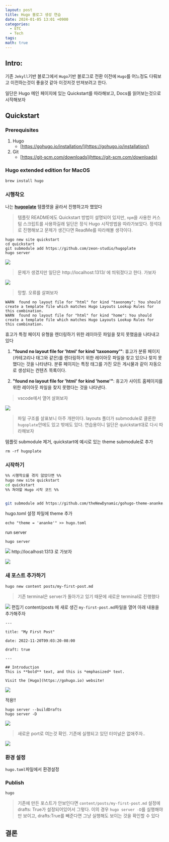 ```yaml
---
layout: post
title: Hugo 블로그 생성 연습
date: 2024-01-05 13:01 +0900
categories:
  - ETC
  - Tech
tags: 
math: true
---
```


## Intro: 

기존 `Jekyll`기반 블로그에서 `Hugo`기반 블로그로 전환 이전에 `Hugo`를 어느정도 다뤄보고 이전하는것이 좋을것 같아 이것저것 만져보려고 한다. 

일단은 Hugo 메인 페이지에 있는 Quickstart를 따라해보고, Docs를 읽어보는것으로 시작해보자


## Quickstart

### Prerequisites
1. Hugo
	- [https://gohugo.io/installation/](https://gohugo.io/installation/)
2. Git
	- [https://git-scm.com/downloads](https://git-scm.com/downloads)


### Hugo extended edition for MacOS
```sh
brew install hugo
```



### 시행착오

나는 **[hugoplate](https://github.com/zeon-studio/hugoplate)** 템플렛을 골라서 진행하고자 했었다

> 템플릿 README에도 Quickstart 방법이 설명되어 있지만, `npm`을 사용한 커스텀 스크립트를 사용하길래 일단은 정식 Hugo 시작방법을 따라가보았다. 정석대로 진행해보고 문제가 생긴다면 ReadMe를 따라해볼 생각이다.

```shell
hugo new site quickstart
cd quickstart
git submodule add https://github.com/zeon-studio/hugoplate
hugo server
```

![](https://i.imgur.com/TmDqPqr.png)

> 문제가 생겼지만 일단은 http://localhost:1313/ 에 띄워졌다고 한다. 가보자

![](https://i.imgur.com/vJqSZcG.png)
> 망할. 오류를 살펴보자


```shell
WARN  found no layout file for "html" for kind "taxonomy": You should create a template file which matches Hugo Layouts Lookup Rules for this combination.
WARN  found no layout file for "html" for kind "home": You should create a template file which matches Hugo Layouts Lookup Rules for this combination.
```

휴고가 특정 페이지 유형을 렌더링하기 위한 레이아웃 파일을 찾지 못했음을 나타내고 있다

1. **"found no layout file for 'html' for kind 'taxonomy'"**: 휴고가 분류 페이지(카테고리나 태그와 같은)를 렌더링하기 위한 레이아웃 파일을 찾고 있으나 찾지 못했다는 것을 나타낸다. 분류 페이지는 특정 태그를 가진 모든 게시물과 같이 자동으로 생성되는 컨텐츠 목록이다.
    
2. **"found no layout file for 'html' for kind 'home'"**: 휴고가 사이트 홈페이지를 위한 레이아웃 파일을 찾지 못했다는 것을 나타낸다.

> vscode에서 열어 살펴보자

![](https://i.imgur.com/QPvCaCH.png)


> 파일 구조를 살표보니 아주 개판이다. layouts 폴더가 submodule로 클론한 `hugoplate`안에도 있고 밖에도 있다. 연습용이니 일단은 quickstart대로 다시 따라해보자


템플릿 submodule 제거, quickstart에 예시로 있는 theme submodule로 추가
```shell
rm -rf hugoplate
```


### 시작하기

```sh
%% 시행착오를 겪지 않았다면 %%
hugo new site quickstart
cd quickstart
%% 쳐야할 Hugo 시작 코드 %%


git submodule add https://github.com/theNewDynamic/gohugo-theme-ananke.git themes/ananke
```

hugo.toml 설정 파일에 theme 추가
```shell
echo "theme = 'ananke'" >> hugo.toml
```


run server
```shell
hugo server
```

![](https://i.imgur.com/lf55uv0.png)
http://localhost:1313 로 가보자

![](https://i.imgur.com/rbRmzgL.png)

### 새 포스트 추가하기

```shell
hugo new content posts/my-first-post.md
```

> 기존 terminal은 server가 돌아가고 있기 때문에 새로운 terminal로 진행했다

![](https://i.imgur.com/tf2lOYv.png)
편집기 content/posts 에 새로 생긴 `my-first-post.md`파일을 열어 아래 내용을 추가해주자

```text
---

title: "My First Post"

date: 2022-11-20T09:03:20-08:00

draft: true

---

## Introduction
This is **bold** text, and this is *emphasized* text.

Visit the [Hugo](https://gohugo.io) website!
```
![](https://i.imgur.com/wObjN0j.png)

적용!!
```shell
hugo server --buildDrafts 
hugo server -D
```


![](https://i.imgur.com/K8raCW6.png)

> 새로운 port로 여는것 확인. 기존에 실행되고 있던 터미널은 없애주자..

![](https://i.imgur.com/DxSr6Fe.png)
### 환경 설정

`hugo.toml`파일에서 환경설정


### Publish

```shell
hugo
```

> 기존에 만든 포스트가 안보인다면  `content/posts/my-first-post.md` 설정에 drafts: True가 설정되어있어서 그렇다. 이의 경우 `hugo server -D`를 실행해야만 보이고, drafts:True를 빼준다면 그냥 실행해도 보이는 것을 확인할 수 있다



## 결론
